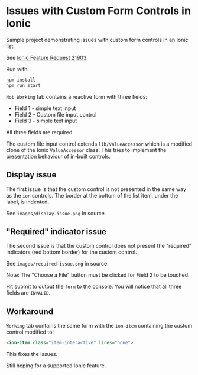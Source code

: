# Issues with Custom Form Controls in Ionic

Sample project demonstrating issues with custom form controls in an Ionic list.

See [Ionic Feature Request 21903](https://github.com/ionic-team/ionic-framework/issues/21903).

Run with:

```sh
npm install
npm run start
```

`Not Working` tab contains a reactive form with three fields:

- Field 1 - simple text input
- Field 2 - Custom file input control
- Field 3 - simple text input

All three fields are required.

The custom file input control extends `lib/ValueAccessor` which is a modified clone of the Ionic `ValueAccessor` class. This tries to implement the presentation behaviour of in-built controls.

## Display issue

The first issue is that the custom control is not presented in the same way as the `ion` controls. The border at the bottom of the list item, under the label, is indented.

See `images/display-issue.png` in source.

## "Required" indicator issue

The second issue is that the custom control does not present the "required" indicators (red bottom border) for the custom control.

See `images/required-issue.png` in source.

Note: The "Choose a File" button must be clicked for Field 2 to be touched.

Hit submit to output the `form` to the console. You will notice that all three fields are `INVALID`.

## Workaround

`Working` tab contains the same form with the `ion-item` containing the custom control modified to:

```html
<ion-item class="item-interactive" lines="none">
```

This fixes the issues.

Still hoping for a supported Ionic feature.

